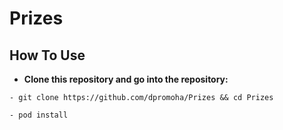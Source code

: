 # Prizes

## How To Use

- **Clone this repository and go into the repository:**

```
- git clone https://github.com/dpromoha/Prizes && cd Prizes

- pod install

```
